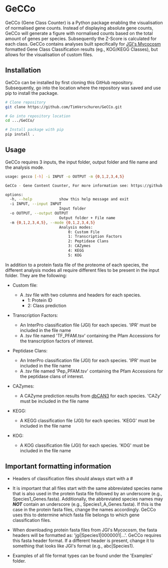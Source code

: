 # GeCCo

GeCCo (Gene Class Counter) is a Python package enabling the visualisation of normalised gene counts. Instead of displaying absolute gene counts, GeCCo will generate a figure with normalised counts based on the total amount of genes per species. Subsequently the Z-Score is calculated for each class. GeCCo contains analyses built specifically for [JGI's Mycocosm](https://mycocosm.jgi.doe.gov/mycocosm/home) formatted Gene Class Classification results (eg., KOG/KEGG Classes), but allows for the visualisation of custom files.

## Installation

GeCCo can be installed by first cloning this GitHub repository. Subsequently, go into the location where the repository was saved and use pip to install the package.
```bash
# Clone repository
git clone https://github.com/TimVerschuren/GeCCo.git

# Go into repository location
cd .../GeCCo/

# Install package with pip
pip install .
```

## Usage

GeCCo requires 3 inputs, the input folder, output folder and file name and the analysis mode.

```bash
usage: gecco [-h] -i INPUT -o OUTPUT -m {0,1,2,3,4,5}

GeCCo - Gene Content Counter, For more information see: https://github.com/TimVerschuren/GeCCo

options:
  -h, --help            show this help message and exit
  -i INPUT, --input INPUT
                        Input folder
  -o OUTPUT, --output OUTPUT
                        Output folder + File name
  -m {0,1,2,3,4,5}, --mode {0,1,2,3,4,5}
                        Analysis modes:
                            0: Custom File
                            1: Transcription Factors
                            2: Peptidase Clans
                            3: CAZymes
                            4: KEGG
                            5: KOG
```

In addition to a protein fasta file of the proteome of each species, the different analysis modes all require different files to be present in the input folder. They are the following:

- Custom file:
    - A .tsv file with two columns and headers for each species.
      - 1: Protein ID
      - 2: Class prediction

- Transcription Factors:
    - An InterPro classification file (JGI) for each species. 'IPR' must be included in the file name
    - A .tsv file named 'TF_PFAM.tsv' containing the Pfam Accessions for the transcription factors of interest.

- Peptidase Clans:
    - An InterPro classification file (JGI) for each species. 'IPR' must be included in the file name
    - A .tsv file named 'Pep_PFAM.tsv' containing the Pfam Accessions for the peptidase clans of interest.

- CAZymes:
    - A CAZyme prediction results from [dbCAN3](https://bcb.unl.edu/dbCAN2/blast.php) for each species. 'CAZy' must be included in the file name

- KEGG:
    - A KEGG classification file (JGI) for each species. 'KEGG' must be included in the file name

- KOG:
    - A KOG classification file (JGI) for each species. 'KOG' must be included in the file name

## Important formatting information
- Headers of classification files should always start with a #

- It is important that all files start with the same abbreviated species name that is also used in the protein fasta file followed by an underscore (e.g., Species1_Genes.fasta). Additionally, the abbreviated species names may ***NOT*** contain an underscore (e.g., Species1_A_Genes.fasta). If this is the case in the protein fasta files, change the names accordingly. GeCCo uses this to determine which fasta file belongs to which gene classification files.

- When downloading protein fasta files from JGI's Mycocosm, the fasta headers will be formatted as: 'jgi|Species1|0000001|...'. GeCCo requires this fasta header format. If a different header is present, change it to something that looks like JGI's format (e.g., abc|Species1).

- Examples of all file format types can be found under the 'Examples' folder.
